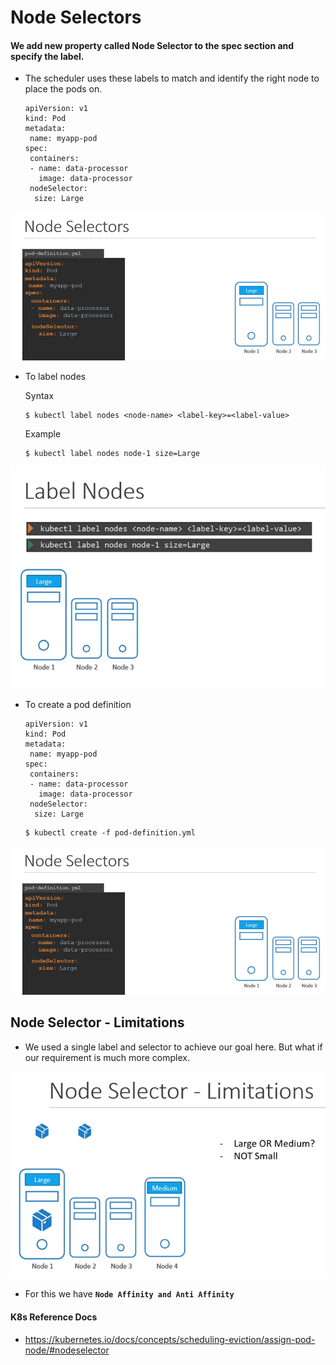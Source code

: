 # Node Selectors

#### We add new property called Node Selector to the spec section and specify the label.
- The scheduler uses these labels to match and identify the right node to place the pods on.
  ```
  apiVersion: v1
  kind: Pod
  metadata:
   name: myapp-pod
  spec:
   containers:
   - name: data-processor
     image: data-processor
   nodeSelector:
    size: Large
  ```
![nsel](../images/nsel.PNG)
  
- To label nodes

  Syntax
  ```
  $ kubectl label nodes <node-name> <label-key>=<label-value>
  ```
  Example
  ```
  $ kubectl label nodes node-1 size=Large
  ```
  
![ln](../images/ln.PNG)
  
- To create a pod definition
  ```
  apiVersion: v1
  kind: Pod
  metadata:
   name: myapp-pod
  spec:
   containers:
   - name: data-processor
     image: data-processor
   nodeSelector:
    size: Large
  ```
  ```
  $ kubectl create -f pod-definition.yml
  ```
  
![nsel](../images/nsel.PNG)
  
## Node Selector - Limitations
- We used a single label and selector to achieve our goal here. But what if our requirement is much more complex.
  
![nsl](../images/nsl.PNG)
 
- For this we have **`Node Affinity and Anti Affinity`**
  
#### K8s Reference Docs
- https://kubernetes.io/docs/concepts/scheduling-eviction/assign-pod-node/#nodeselector






